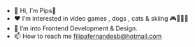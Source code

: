 - 👋 Hi, I’m Pips🦚
- ❤️ I’m interested in video games , dogs , cats & skiing  🎮🐶🐱🎿
- 🌱 I’m into Frontend Development & Design.
- 📫 How to reach me filipafernandesb@hotmail.com

<!---
pipsies/pipsies is a ✨ special ✨ repository because its `README.md` (this file) appears on your GitHub profile.
You can click the Preview link to take a look at your changes.
--->
